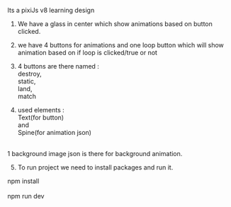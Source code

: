 Its a pixiJs v8 learning design 

1) We have a glass in center which show animations based on button clicked.
2) we have 4 buttons for animations and one loop button which will show </br>animation based on if loop is clicked/true or not 

3) 4 buttons are there named : </br>
destroy,</br>
static,</br>
land,</br>
match 

4) used elements : </br>
Text(for button)</br>
and</br>
Spine(for animation json)</br></br>

1 background image json is there for background animation.

5) To run project we need to install packages and run it.</br> 

npm install</br>
 </br>
npm run dev